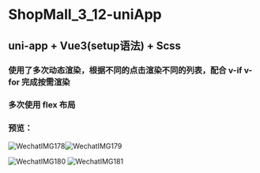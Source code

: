 # ShopMall_3_12-uniApp
## uni-app + Vue3(setup语法) + Scss
### 使用了多次动态渲染，根据不同的点击渲染不同的列表，配合 v-if v-for 完成按需渲染
### 多次使用 flex 布局
### 预览：
![WechatIMG178](https://user-images.githubusercontent.com/103173720/225866608-0146999d-84dc-492b-96cf-89fa988c02fa.jpeg)![WechatIMG179](https://user-images.githubusercontent.com/103173720/225866623-ae48e59d-6b57-428b-b339-e8e6bdeb8cbd.jpeg)

![WechatIMG180](https://user-images.githubusercontent.com/103173720/225866626-57370a27-ebfe-4c96-a5ea-4afe5b6da1e7.jpeg)
![WechatIMG181](https://user-images.githubusercontent.com/103173720/225866632-459f902b-6cc8-42d0-a7b1-78e91754e4aa.jpeg)
